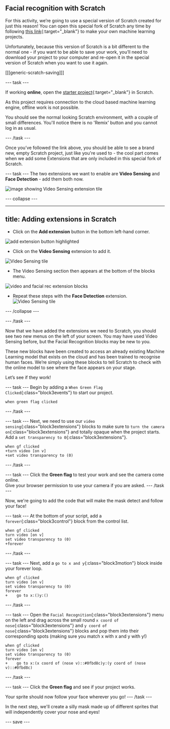 ## Facial recognition with Scratch

For this activity, we’re going to use a special version of Scratch created for just this reason! You can open this special fork of Scratch any time by following [this link](https://machinelearningforkids.co.uk/scratch3/){:target="_blank"} to make your own machine learning projects.


Unfortunately, because this version of Scratch is a bit different to the normal one - if you want to be able to save your work, you’ll need to download your project to your computer and re-open it in the special version of Scratch when you want to use it again.

[[[generic-scratch-saving]]]

--- task ---

If working **online**, open the [starter project](https://machinelearningforkids.co.uk/scratch3/){:target="_blank"} in Scratch.
 
As this project requires connection to the cloud based machine learning engine, offline work is not possible.

You should see the normal looking Scratch environment, with a couple of small differences. You'll notice there is no 'Remix' button and you cannot log in as usual. 

--- /task ---

Once you’ve followed the link above, you should be able to see a brand new, empty Scratch project, just like you're used to - the cool part comes when we add some Extensions that are only included in this special fork of Scratch.

--- task ---
The two extensions we want to enable are **Video Sensing** and **Face Detection** - add them both now.

![image showing Video Sensing extension tile](images/vision-extensions.JPG)

--- collapse ---

--- 
title: Adding extensions in Scratch
---

+ Click on the **Add extension** button in the bottom left-hand corner.

![add extension button highlighted](images/add-extension-annotated.png)

+ Click on the **Video Sensing** extension to add it.

![Video Sensing tile](images/videosensing.JPG)

+ The Video Sensing section then appears at the bottom of the blocks menu.

![video and facial rec extension blocks](images/video-face-blocks.JPG)

+ Repeat these steps with the **Face Detection** extension.
![Video Sensing tile](images/facedetect.JPG)

--- /collapse ---

--- /task ---

Now that we have added the extensions we need to Scratch, you should see two new menus on the left of your screen. You may have used Video Sensing before, but the Facial Recognition blocks may be new to you. 

These new blocks have been created to access an already existing Machine Learning model that exists on the cloud and has been trained to recognise human faces. We’re simply using these blocks to tell Scratch to check with the online model to see where the face appears on your stage.

Let’s see if they work!

--- task ---
Begin by adding a `When Green Flag Clicked`{:class="block3events"} to start our project.
```blocks3
when green flag clicked
```
--- /task ---

--- task ---
Next, we need to use our `video sensing`{:class="block3extensions"} blocks to make sure to `turn the camera on`{:class="block3extensions"} and totally opaque when the project starts. Add a `set transparency to 0`{:class="block3extensions"}.
```blocks3
when gf clicked
+turn video [on v]
+set video transparency to (0)

```
--- /task ---

--- task ---
Click the **Green flag** to test your work and see the camera come online.  
Give your browser permission to use your camera if you are asked.
--- /task ---

Now, we're going to add the code that will make the mask detect and follow your face!

--- task ---
At the bottom of your script, add a `forever`{:class="block3control"} block from the control list. 
```blocks3
when gf clicked
turn video [on v]
set video transparency to (0)
+forever

```
--- /task ---

--- task ---
Next, add a `go to x and y`{:class="block3motion"} block inside your forever loop.
```blocks3
when gf clicked
turn video [on v]
set video transparency to (0)
forever
+    go to x:()y:()
```
--- /task ---

--- task ---
Open the `Facial Recognition`{:class="block3extensions"} menu on the left and drag across the small round `x coord of nose`{:class="block3extensions"} and `y coord of nose`{:class="block3extensions"} blocks and pop them into their corresponding spots (making sure you match x with x and y with y!)
``` blocks3
when gf clicked
turn video [on v]
set video transparency to (0)
forever
+    go to x:(x coord of (nose v)::#0fbd8c)y:(y coord of (nose v)::#0fbd8c)
```
--- /task ---

--- task ---
Click the **Green flag** and see if your project works.

Your sprite should now follow your face wherever you go!
--- /task ---

In the next step, we'll create a silly mask made up of different sprites that will independently cover your nose and eyes!

--- save ---
